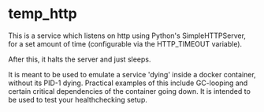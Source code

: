 # temp_http

This is a service which listens on http using Python's SimpleHTTPServer, 
for a set amount of time (configurable via the HTTP_TIMEOUT variable).

After this, it halts the server and just sleeps.

It is meant to be used to emulate a service 'dying' inside a docker container, without its PID-1 dying.
Practical examples of this include GC-looping and certain critical dependencies of the container going down.
It is intended to be used to test your healthchecking setup.
